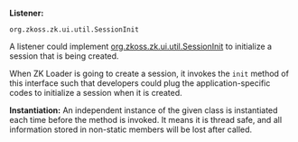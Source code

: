 **Listener:**

`org.zkoss.zk.ui.util.SessionInit`

A listener could implement
[org.zkoss.zk.ui.util.SessionInit](https://www.zkoss.org/javadoc/latest/zk/org/zkoss/zk/ui/util/SessionInit.html) to
initialize a session that is being created.

When ZK Loader is going to create a session, it invokes the `init`
method of this interface such that developers could plug the
application-specific codes to initialize a session when it is created.

**Instantiation:** An independent instance of the given class is
instantiated each time before the method is invoked. It means it is
thread safe, and all information stored in non-static members will be
lost after called.
